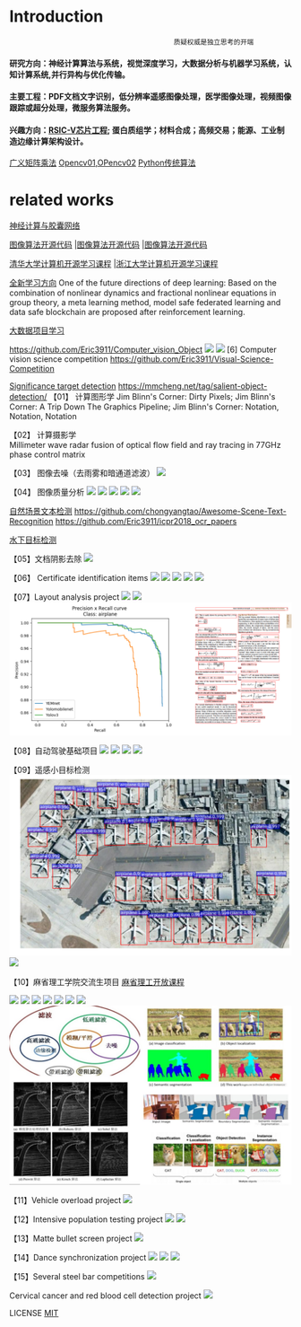 # Introduction
                                             质疑权威是独立思考的开端

#### 研究方向：神经计算算法与系统，视觉深度学习，大数据分析与机器学习系统，认知计算系统,并行异构与优化传输。
#### 主要工程：PDF文档文字识别，低分辨率遥感图像处理，医学图像处理，视频图像跟踪或超分处理，微服务算法服务。
#### 兴趣方向：[RSIC-V芯片工程](https://codechina.csdn.net/OpenXiangShan/XiangShan); 蛋白质组学；材料合成；高频交易；能源、工业制造边缘计算架构设计。

[广义矩阵乘法](https://petewarden.com/2015/04/20/why-gemm-is-at-the-heart-of-deep-learning/)
[Opencv01](https://docs.opencv.org/3.4.5/d9/df8/tutorial_root.html),[OPencv02](http://www.opencv.org.cn/opencvdoc/2.3.2/html/doc/tutorials/tutorials.html ) 
[Python传统算法](https://github.com/TheAlgorithms/Python)

# related works
[神经计算与胶囊网络](https://github.com/bojone/Capsule)

[图像算法开源代码](https://github.com/Eric3911/Code-with-Life)
 |[图像算法开源代码]( https://github.com/Eric3911/Engineering-papers)
 |[图像算法开源代码]( https://github.com/Eric3911/Coding-learning)

[清华大学计算机开源学习课程](https://rekcarc-tsc-uht.readthedocs.io/en/latest/)
 |[浙江大学计算机开源学习课程](https://qsctech.github.io/zju-icicles/)


[全新学习方向](元学习与认知计算)
 One of the future directions of deep learning: Based on the combination of nonlinear dynamics and fractional nonlinear equations in group theory, a meta learning method, model safe federated learning and data safe blockchain are proposed after reinforcement learning.

[大数据项目学习](https://github.com/Eric3911/CDCS)
 
 https://github.com/Eric3911/Computer_vision_Object
 ![](https://github.com/Eric3911/Experiment/blob/main/00021.jpg)
 ![](https://github.com/Eric3911/image/blob/master/%E6%9C%8D%E5%8A%A1%E6%9E%B6%E6%9E%84.jpg)
[6] Computer vision science competition
https://github.com/Eric3911/Visual-Science-Competition

[ Significance target detection](https://mmcheng.net/tag/salient-object-detection/)
https://mmcheng.net/tag/salient-object-detection/
【01】 计算图形学
      Jim Blinn's Corner: Dirty Pixels;  Jim Blinn's Corner: A Trip Down The Graphics Pipeline;  Jim Blinn's Corner: Notation, Notation, Notation

【02】 计算摄影学   
   Millimeter wave radar fusion of optical flow field and ray tracing in 77GHz phase control matrix
          
【03】 图像去噪（去雨雾和暗通道滤波）
![](https://github.com/Eric3911/image/blob/master/%E8%A7%86%E7%BD%91%E8%86%9C%E5%8E%BB%E9%9B%BE%E7%BB%93%E6%9E%9C.png)

【04】 图像质量分析
![](https://github.com/Eric3911/image/blob/master/00007.jpg)
![](https://github.com/Eric3911/image/blob/master/123456.png)
![](https://github.com/Eric3911/Stage/blob/master/%E5%9F%BA%E4%BA%8ESCB%E7%AE%97%E6%B3%95%E7%9A%84%E5%A2%9E%E5%BC%BA.png)
![](https://github.com/Eric3911/image/blob/master/%E5%9F%BA%E4%BA%8ESCB%E7%AE%97%E6%B3%95%E7%9A%84%E5%A2%9E%E5%BC%BA.png)
![](https://github.com/Eric3911/image/blob/master/%E6%A8%A1%E5%9E%8B%E8%AF%84%E4%BB%B7%E5%8F%82%E8%80%83Evaluation.png)

[自然场景文本检测](https://github.com/jiangxiluning/FOTS.PyTorch)
https://github.com/chongyangtao/Awesome-Scene-Text-Recognition
https://github.com/Eric3911/icpr2018_ocr_papers

[水下目标检测](https://github.com/DmitryUlyanov/deep-image-prior)

【05】文档阴影去除
![](https://github.com/Eric3911/image/blob/master/00006.jpg)

【06】 Certificate identification items
![](https://github.com/Eric3911/image/blob/master/00008.jpg)
![](https://github.com/Eric3911/image/blob/master/00002.png)
![](https://github.com/Eric3911/image/blob/master/QQ%E6%88%AA%E5%9B%BE20190425135959.jpg)
![](https://github.com/Eric3911/image/blob/master/0002.png)
![](https://github.com/Eric3911/image/blob/master/00005.jpg)

【07】Layout analysis project
![](https://github.com/Eric3911/image/blob/master/00003.jpg)
![](https://github.com/Eric3911/image/blob/master/00014.jpg)
![](https://github.com/Eric3911/image/blob/master/001det.jpg)

【08】自动驾驶基础项目
 ![](https://github.com/Eric3911/image/blob/master/00011.jpg)
![](https://github.com/Eric3911/image/blob/master/00012.jpg)
![](https://github.com/Eric3911/Stage/blob/master/005%20_AIOT_ASIC_RSIC_and_MIPS/Dingtalk_20201126172730.jpg)
![](https://github.com/Eric3911/Stage/blob/master/005%20_AIOT_ASIC_RSIC_and_MIPS/Dingtalk_20201126172749.jpg)

【09】遥感小目标检测
![](https://github.com/Eric3911/RFBNet_master/blob/master/000044test.jpg)
![](https://github.com/Eric3911/image/blob/master/QQ%E6%88%AA%E5%9B%BE20190425164616.jpg)

【10】麻省理工学院交流生项目
[麻省理工开放课程](https://ocw.mit.edu/courses/electrical-engineering-and-computer-science/)

![](https://github.com/Eric3911/image/blob/master/MIT.jpg)
![](https://github.com/Eric3911/Stage/blob/master/1.jpg)
![](https://github.com/Eric3911/Stage/blob/master/2.jpg)
![](https://github.com/Eric3911/Stage/blob/master/3.jpg)
![](https://github.com/Eric3911/Stage/blob/master/4.jpg)
![](https://github.com/Eric3911/Stage/blob/master/5.jpg)
![](https://github.com/Eric3911/image/blob/master/00001.jpg)
![](https://github.com/Eric3911/Experiment/blob/main/00001.jpg)

【11】Vehicle overload project
![](https://github.com/Eric3911/image/blob/master/bilatera.jpg)

【12】Intensive population testing project
![](https://github.com/Eric3911/Stage/blob/master/000_List_of_best_papers/survey_forcrowd_counting.jpg)
![](https://github.com/Eric3911/image/blob/master/00020.jpg)

【13】Matte bullet screen project
![](https://github.com/Eric3911/image/blob/master/01.png)

【14】Dance synchronization project
![](https://github.com/Eric3911/image/blob/master/00016.jpg)
![](https://github.com/Eric3911/image/blob/master/00017.jpg)
![](https://github.com/Eric3911/image/blob/master/00018.jpg)

【15】Several steel bar competitions
![](https://github.com/Eric3911/image/blob/master/00009.jpg)

Cervical cancer and red blood cell detection project
![](https://github.com/Eric3911/image/blob/master/00019.jpg)

LICENSE
[MIT](https://opensource.org/licenses/MIT)
